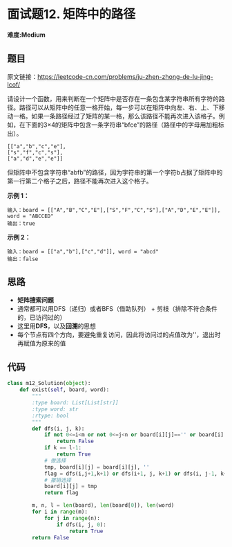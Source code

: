 # 面试题12. 矩阵中的路径
**难度:Medium**
## 题目
原文链接：https://leetcode-cn.com/problems/ju-zhen-zhong-de-lu-jing-lcof/

请设计一个函数，用来判断在一个矩阵中是否存在一条包含某字符串所有字符的路径。路径可以从矩阵中的任意一格开始，每一步可以在矩阵中向左、右、上、下移动一格。如果一条路径经过了矩阵的某一格，那么该路径不能再次进入该格子。例如，在下面的3×4的矩阵中包含一条字符串“bfce”的路径（路径中的字母用加粗标出）。
```
[["a","b","c","e"],
["s","f","c","s"],
["a","d","e","e"]]
```
但矩阵中不包含字符串“abfb”的路径，因为字符串的第一个字符b占据了矩阵中的第一行第二个格子之后，路径不能再次进入这个格子。

**示例 1：**
```
输入：board = [["A","B","C","E"],["S","F","C","S"],["A","D","E","E"]], word = "ABCCED"
输出：true
```
**示例 2：**
```
输入：board = [["a","b"],["c","d"]], word = "abcd"
输出：false
```
## 思路
* **矩阵搜索问题**
* 通常都可以用DFS（递归）或者BFS（借助队列） + 剪枝（排除不符合条件的，已访问过的）
* 这里用**DFS**，以及**回溯**的思想
* 每个节点有四个方向，要避免重复访问，因此将访问过的点值改为''，退出时再赋值为原来的值

## 代码
```python
class m12_Solution(object):
    def exist(self, board, word):
        """
        :type board: List[List[str]]
        :type word: str
        :rtype: bool
        """
        def dfs(i, j, k):
            if not 0<=i<m or not 0<=j<n or board[i][j]=='' or board[i][j]!=word[k]:
                return False
            if k == l-1:
                return True
            # 做选择
            tmp, board[i][j] = board[i][j], ''
            flag = dfs(i,j+1,k+1) or dfs(i+1, j, k+1) or dfs(i, j-1, k+1) or dfs(i-1, j, k+1)
            # 撤销选择
            board[i][j] = tmp
            return flag

        m, n, l = len(board), len(board[0]), len(word)
        for i in range(m):
            for j in range(n):
                if dfs(i, j, 0):
                    return True
        return False
```
